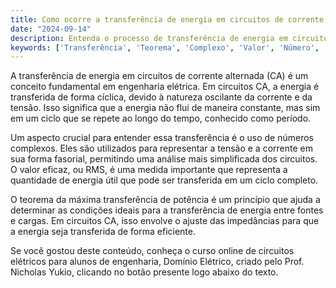 ```yaml
---
title: Como ocorre a transferência de energia em circuitos de corrente alternada?
date: "2024-09-14"
description: Entenda o processo de transferência de energia em circuitos de corrente alternada e a importância dos números complexos.
keywords: ['Transferência', 'Teorema', 'Complexo', 'Valor', 'Número', 'período', 'Malha']
---
```


A transferência de energia em circuitos de corrente alternada (CA) é um conceito fundamental em engenharia elétrica. Em circuitos CA, a energia é transferida de forma cíclica, devido à natureza oscilante da corrente e da tensão. Isso significa que a energia não flui de maneira constante, mas sim em um ciclo que se repete ao longo do tempo, conhecido como período.

Um aspecto crucial para entender essa transferência é o uso de números complexos. Eles são utilizados para representar a tensão e a corrente em sua forma fasorial, permitindo uma análise mais simplificada dos circuitos. O valor eficaz, ou RMS, é uma medida importante que representa a quantidade de energia útil que pode ser transferida em um ciclo completo.

O teorema da máxima transferência de potência é um princípio que ajuda a determinar as condições ideais para a transferência de energia entre fontes e cargas. Em circuitos CA, isso envolve o ajuste das impedâncias para que a energia seja transferida de forma eficiente.

Se você gostou deste conteúdo, conheça o curso online de circuitos elétricos para alunos de engenharia, Domínio Elétrico, criado pelo Prof. Nicholas Yukio, clicando no botão presente logo abaixo do texto.